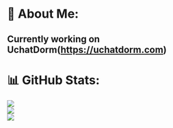 # 💫 About Me:
## Currently working on UchatDorm(https://uchatdorm.com)

# 📊 GitHub Stats:
![](https://github-readme-stats.vercel.app/api?username=cold-atom&theme=default&hide_border=false&include_all_commits=false&count_private=false)<br/>
![](https://github-readme-streak-stats.herokuapp.com/?user=cold-atom&theme=default&hide_border=false)<br/>
![](https://github-readme-stats.vercel.app/api/top-langs/?username=cold-atom&theme=default&hide_border=false&include_all_commits=false&count_private=false&layout=compact)
